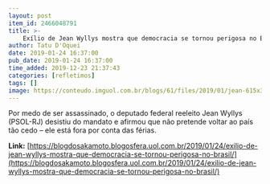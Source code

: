 ```yaml
---
layout: post
item_id: 2466048791
title: >-
    Exílio de Jean Wyllys mostra que democracia se tornou perigosa no Brasil
author: Tatu D'Oquei
date: 2019-01-24 16:37:00
pub_date: 2019-01-24 16:37:00
time_added: 2019-12-23 21:37:43
categories: [refletimos]
tags: []
image: https://conteudo.imguol.com.br/blogs/61/files/2019/01/jean-615x300.jpg
---
```


Por medo de ser assassinado, o deputado federal reeleito Jean Wyllys (PSOL-RJ) desistiu do mandato e afirmou que não pretende voltar ao país tão cedo – ele está fora por conta das férias.

**Link:** [https://blogdosakamoto.blogosfera.uol.com.br/2019/01/24/exilio-de-jean-wyllys-mostra-que-democracia-se-tornou-perigosa-no-brasil/](https://blogdosakamoto.blogosfera.uol.com.br/2019/01/24/exilio-de-jean-wyllys-mostra-que-democracia-se-tornou-perigosa-no-brasil/)

